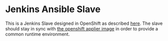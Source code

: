 # Jenkins Ansible Slave

This is a Jenkins Slave designed in OpenShift as described [here](https://docs.openshift.com/container-platform/3.7/using_images/other_images/jenkins.html#using-the-jenkins-kubernetes-plug-in-to-run-jobs). The slave should stay in sync with [the openshift applier image](https://github.com/redhat-cop/casl-ansible/tree/master/images/openshift-applier) in order to provide a common runtime environment.
